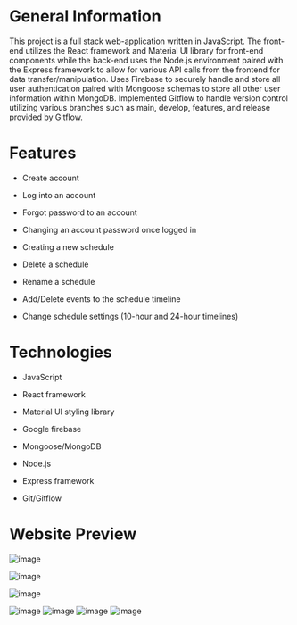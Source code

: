 # General Information

This project is a full stack web-application written in JavaScript. The front-end utilizes the React framework and Material UI library for front-end components while the back-end uses the Node.js environment paired with the Express framework to allow for various API calls from the frontend for data transfer/manipulation. Uses Firebase to securely handle and store all user authentication paired with Mongoose schemas to store all other user information within MongoDB. Implemented Gitflow to handle version control utilizing various branches such as main, develop, features, and release provided by Gitflow.


# Features

- Create account

- Log into an account

- Forgot password to an account

- Changing an account password once logged in

- Creating a new schedule

- Delete a schedule

- Rename a schedule

- Add/Delete events to the schedule timeline

- Change schedule settings (10-hour and 24-hour timelines)

# Technologies 

- JavaScript

- React framework

- Material UI styling library

- Google firebase

- Mongoose/MongoDB

- Node.js

- Express framework

- Git/Gitflow

# Website Preview

![image](https://user-images.githubusercontent.com/82501158/142956281-bd86e8ff-0c8b-48d2-9189-445aa72a759e.png)

![image](https://user-images.githubusercontent.com/82501158/142956293-fe4c099e-ebad-49ea-9bb7-6609bdd56577.png)

![image](https://user-images.githubusercontent.com/82501158/142956321-955409b6-ea3c-48b2-bd50-466487e5000a.png)

![image](https://user-images.githubusercontent.com/82501158/142956372-3d7b9324-0105-4098-a93c-b761e8bf846c.png)
![image](https://user-images.githubusercontent.com/82501158/142956439-25ae1c27-885a-4115-881d-34b45b89e4d6.png)
![image](https://user-images.githubusercontent.com/82501158/142956415-351743e5-b0e7-47d1-88c4-c7b593d9d2fa.png)
![image](https://user-images.githubusercontent.com/82501158/142956396-f95a8f23-b608-40e7-bfaf-2caf22a31733.png)



